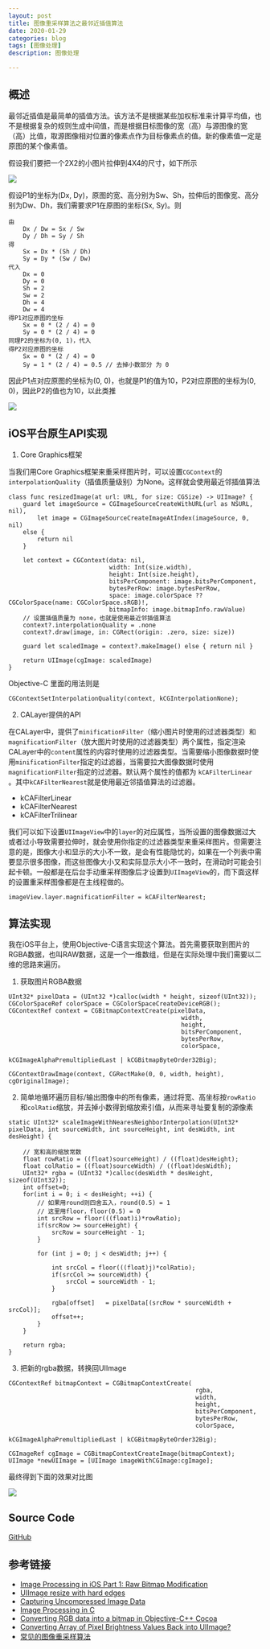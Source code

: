 ```yaml
---
layout: post
title: 图像重采样算法之最邻近插值算法
date: 2020-01-29
categories: blog
tags: [图像处理]
description: 图像处理

---
```


## 概述

最邻近插值是最简单的插值方法。该方法不是根据某些加权标准来计算平均值，也不是根据复杂的规则生成中间值，而是根据目标图像的宽（高）与源图像的宽（高）比值，取源图像相对位置的像素点作为目标像素点的值。新的像素值一定是原图的某个像素值。

假设我们要把一个2X2的小图片拉伸到4X4的尺寸，如下所示

![](/assets/images/2020/nn1-1.png)

假设P1的坐标为(Dx, Dy)，原图的宽、高分别为Sw、Sh，拉伸后的图像宽、高分别为Dw、Dh，我们需要求P1在原图的坐标(Sx, Sy)。则

```
由 
    Dx / Dw = Sx / Sw
    Dy / Dh = Sy / Sh
得 
    Sx = Dx * (Sh / Dh)
    Sy = Dy * (Sw / Dw)
代入
    Dx = 0
    Dy = 0
    Sh = 2
    Sw = 2
    Dh = 4
    Dw = 4
得P1对应原图的坐标
    Sx = 0 * (2 / 4) = 0
    Sy = 0 * (2 / 4) = 0
同理P2的坐标为(0, 1)，代入
得P2对应原图的坐标
    Sx = 0 * (2 / 4) = 0
    Sy = 1 * (2 / 4) = 0.5 // 去掉小数部分 为 0
```
因此P1点对应原图的坐标为(0, 0)，也就是P1的值为10，P2对应原图的坐标为(0, 0)，因此P2的值也为10，以此类推

![](/assets/images/2020/nearest_neighbor.png)


## iOS平台原生API实现

1. Core Graphics框架

当我们用Core Graphics框架来重采样图片时，可以设置`CGContext`的`interpolationQuality`（插值质量级别）为None。这样就会使用最近邻插值算法

```
class func resizedImage(at url: URL, for size: CGSize) -> UIImage? {
    guard let imageSource = CGImageSourceCreateWithURL(url as NSURL, nil),
        let image = CGImageSourceCreateImageAtIndex(imageSource, 0, nil)
    else {
        return nil
    }

    let context = CGContext(data: nil,
                            width: Int(size.width),
                            height: Int(size.height),
                            bitsPerComponent: image.bitsPerComponent,
                            bytesPerRow: image.bytesPerRow,
                            space: image.colorSpace ?? CGColorSpace(name: CGColorSpace.sRGB)!,
                            bitmapInfo: image.bitmapInfo.rawValue)
    // 设置插值质量为 none，也就是使用最近邻插值算法
    context?.interpolationQuality = .none
    context?.draw(image, in: CGRect(origin: .zero, size: size))

    guard let scaledImage = context?.makeImage() else { return nil }

    return UIImage(cgImage: scaledImage)
}
```

Objective-C 里面的用法则是

```
CGContextSetInterpolationQuality(context, kCGInterpolationNone);
```

2. CALayer提供的API

在CALayer中，提供了`minificationFilter`（缩小图片时使用的过滤器类型）和`magnificationFilter`（放大图片时使用的过滤器类型）两个属性，指定渲染CALayer中的`content`属性的内容时使用的过滤器类型。当需要缩小图像数据时使用`minificationFilter`指定的过滤器，当需要拉大图像数据时使用`magnificationFilter`指定的过滤器。默认两个属性的值都为 `kCAFilterLinear `。其中`kCAFilterNearest`就是使用最近邻插值算法的过滤器。

* kCAFilterLinear
* kCAFilterNearest
* kCAFilterTrilinear

我们可以如下设置`UIImageView`中的`layer`的对应属性，当所设置的图像数据过大或者过小导致需要拉伸时，就会使用你指定的过滤器类型来重采样图片。但需要注意的是，图像大小和显示的大小不一致，是会有性能隐忧的，如果在一个列表中需要显示很多图像，而这些图像大小又和实际显示大小不一致时，在滑动时可能会引起卡顿。一般都是在后台手动重采样图像后才设置到`UIImageView`的，而下面这样的设置重采样图像都是在主线程做的。

```
imageView.layer.magnificationFilter = kCAFilterNearest;
```

## 算法实现

我在iOS平台上，使用Objective-C语言实现这个算法。首先需要获取到图片的RGBA数据，也叫RAW数据，这是一个一维数组，但是在实际处理中我们需要以二维的思路来遍历。


1. 获取图片RGBA数据

```
UInt32* pixelData = (UInt32 *)calloc(width * height, sizeof(UInt32));
CGColorSpaceRef colorSpace = CGColorSpaceCreateDeviceRGB();
CGContextRef context = CGBitmapContextCreate(pixelData,
                                                width,
                                                height,
                                                bitsPerComponent,
                                                bytesPerRow,
                                                colorSpace,
                                                kCGImageAlphaPremultipliedLast | kCGBitmapByteOrder32Big);

CGContextDrawImage(context, CGRectMake(0, 0, width, height), cgOriginalImage);
```

2. 简单地循环遍历目标/输出图像中的所有像素，通过将宽、高坐标按`rowRatio`和`colRatio`缩放，并去掉小数得到缩放索引值，从而来寻址要复制的源像素

```
static UInt32* scaleImageWithNearesNeighborInterpolation(UInt32* pixelData, int sourceWidth, int sourceHeight, int desWidth, int desHeight) {
    
    // 宽和高的缩放常数
    float rowRatio = ((float)sourceHeight) / ((float)desHeight);
    float colRatio = ((float)sourceWidth) / ((float)desWidth);
    UInt32* rgba = (UInt32 *)calloc(desWidth * desHeight, sizeof(UInt32));
    int offset=0;
    for(int i = 0; i < desHeight; ++i) {
        // 如果用round则四舍五入，round(0.5) = 1
        // 这里用floor，floor(0.5) = 0
        int srcRow = floor(((float)i)*rowRatio);
        if(srcRow >= sourceHeight) {
            srcRow = sourceHeight - 1;
        }
        
        for (int j = 0; j < desWidth; j++) {
            
            int srcCol = floor(((float)j)*colRatio);
            if(srcCol >= sourceWidth) {
                srcCol = sourceWidth - 1;
            }
            
            rgba[offset]   = pixelData[(srcRow * sourceWidth + srcCol)];
            offset++;
        }
    }
    
    return rgba;
}
```

3. 把新的rgba数据，转换回UIImage

```
CGContextRef bitmapContext = CGBitmapContextCreate(
                                                    rgba,
                                                    width,
                                                    height,
                                                    bitsPerComponent,
                                                    bytesPerRow,
                                                    colorSpace,
                                                    kCGImageAlphaPremultipliedLast | kCGBitmapByteOrder32Big);

CGImageRef cgImage = CGBitmapContextCreateImage(bitmapContext);
UIImage *newUIImage = [UIImage imageWithCGImage:cgImage];
```

最终得到下面的效果对比图

![](/assets/images/2020/nearest_interpolation_compare.png)

## Source Code

[GitHub](https://github.com/zyuanming/TestImage)

## 参考链接

* [Image Processing in iOS Part 1: Raw Bitmap Modification](https://www.raywenderlich.com/2335-image-processing-in-ios-part-1-raw-bitmap-modification)
* [UIImage resize with hard edges](https://stackoverflow.com/questions/11386980/uiimage-resize-with-hard-edges)
* [Capturing Uncompressed Image Data](https://developer.apple.com/documentation/avfoundation/cameras_and_media_capture/capturing_still_and_live_photos/capturing_uncompressed_image_data)
* [Image Processing in C](http://homepages.inf.ed.ac.uk/rbf/BOOKS/PHILLIPS/)
* [Converting RGB data into a bitmap in Objective-C++ Cocoa](https://stackoverflow.com/questions/1579631/converting-rgb-data-into-a-bitmap-in-objective-c-cocoa)
* [Converting Array of Pixel Brightness Values Back into UIImage?](https://stackoverflow.com/questions/36245574/converting-array-of-pixel-brightness-values-back-into-uiimage)
* [常见的图像重采样算法](https://blog.csdn.net/LanerGaming/article/details/49207435)